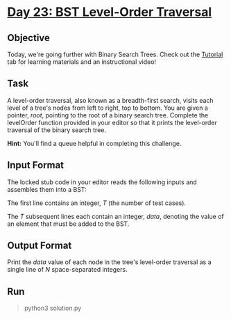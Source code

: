 # [Day 23: BST Level-Order Traversal](https://www.hackerrank.com/challenges/30-binary-trees/problem)

## Objective
Today, we're going further with Binary Search Trees. Check out the [Tutorial](https://www.hackerrank.com/challenges/30-binary-trees/tutorial) tab for learning materials and an instructional video!

## Task
A level-order traversal, also known as a breadth-first search, visits each level of a tree's nodes from left to right, top to bottom. You are given a pointer, *root*, pointing to the root of a binary search tree. Complete the levelOrder function provided in your editor so that it prints the level-order traversal of the binary search tree.

**Hint:** You'll find a queue helpful in completing this challenge.

## Input Format
The locked stub code in your editor reads the following inputs and assembles them into a BST:

The first line contains an integer, *T* (the number of test cases).

The *T*  subsequent lines each contain an integer, *data*, denoting the value of an element that must be added to the BST.

## Output Format
Print the *data* value of each node in the tree's level-order traversal as a single line of *N* space-separated integers.

## Run
> python3 solution.py